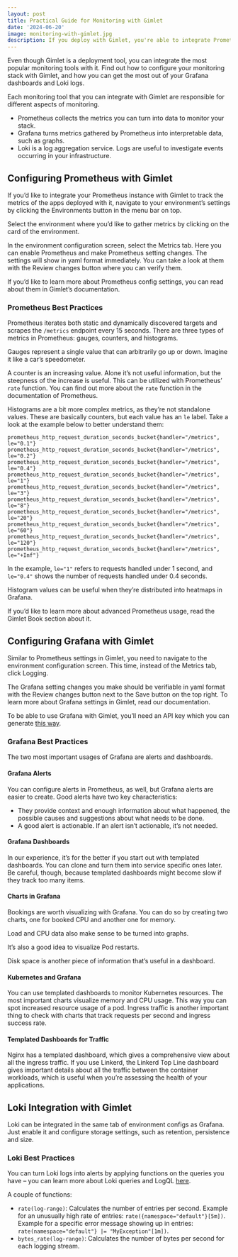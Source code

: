 ```yaml
---
layout: post
title: Practical Guide for Monitoring with Gimlet
date: '2024-06-20'
image: monitoring-with-gimlet.jpg
description: If you deploy with Gimlet, you're able to integrate Prometheus, Grafana and Loki to monitor your infrastructure. Here's how. 
---
```


Even though Gimlet is a deployment tool, you can integrate the most popular monitoring tools with it. Find out how to configure your monitoring stack with Gimlet, and how you can get the most out of your Grafana dashboards and Loki logs.

Each monitoring tool that you can integrate with Gimlet are responsible for different aspects of monitoring.

- Prometheus collects the metrics you can turn into data to monitor your stack.
- Grafana turns metrics gathered by Prometheus into interpretable data, such as graphs.
- Loki is a log aggregation service. Logs are useful to investigate events occurring in your infrastructure.

## Configuring Prometheus with Gimlet

If you’d like to integrate your Prometheus instance with Gimlet to track the metrics of the apps deployed with it, navigate to your environment’s settings by clicking the Environments button in the menu bar on top.

Select the environment where you’d like to gather metrics by clicking on the card of the environment.

In the environment configuration screen, select the Metrics tab. Here you can enable Prometheus and make Prometheus setting changes. The settings will show in yaml format immediately. You can take a look at them with the Review changes button where you can verify them.

If you’d like to learn more about Prometheus config settings, you can read about them in Gimlet’s documentation.

### Prometheus Best Practices

Prometheus iterates both static and dynamically discovered targets and scrapes the `/metrics` endpoint every 15 seconds. There are three types of metrics in Prometheus: gauges, counters, and histograms.

Gauges represent a single value that can arbitrarily go up or down. Imagine it like a car’s speedometer.

A counter is an increasing value. Alone it’s not useful information, but the steepness of the increase is useful. This can be utilized with Prometheus’ `rate` function. You can find out more about the `rate` function in the documentation of Prometheus.

Histograms are a bit more complex metrics, as they’re not standalone values. These are basically counters, but each value has an `le` label. Take a look at the example below to better understand them:

```
prometheus_http_request_duration_seconds_bucket{handler="/metrics", le="0.1"}
prometheus_http_request_duration_seconds_bucket{handler="/metrics", le="0.2"}
prometheus_http_request_duration_seconds_bucket{handler="/metrics", le="0.4"}
prometheus_http_request_duration_seconds_bucket{handler="/metrics", le="1"}
prometheus_http_request_duration_seconds_bucket{handler="/metrics", le="3"}
prometheus_http_request_duration_seconds_bucket{handler="/metrics", le="8"}
prometheus_http_request_duration_seconds_bucket{handler="/metrics", le="20"}
prometheus_http_request_duration_seconds_bucket{handler="/metrics", le="60"}
prometheus_http_request_duration_seconds_bucket{handler="/metrics", le="120"}
prometheus_http_request_duration_seconds_bucket{handler="/metrics", le="+Inf"}
```

In the example, `le="1"` refers to requests handled under 1 second, and `le="0.4"` shows the number of requests handled under 0.4 seconds.

Histogram values can be useful when they’re distributed into heatmaps in Grafana.

If you’d like to learn more about advanced Prometheus usage, read the Gimlet Book section about it.

## Configuring Grafana with Gimlet

Similar to Prometheus settings in Gimlet, you need to navigate to the environment configuration screen. This time, instead of the Metrics tab, click Logging.

The Grafana setting changes you make should be verifiable in yaml format with the Review changes button next to the Save button on the top right. To learn more about Grafana settings in Gimlet, read our documentation.

To be able to use Grafana with Gimlet, you’ll need an API key which you can generate [this way](https://grafana.com/docs/grafana/latest/administration/api-keys/).

### Grafana Best Practices

The two most important usages of Grafana are alerts and dashboards.

#### Grafana Alerts

You can configure alerts in Prometheus, as well, but Grafana alerts are easier to create. Good alerts have two key characteristics:

- They provide context and enough information about what happened, the possible causes and suggestions about what needs to be done.
- A good alert is actionable. If an alert isn’t actionable, it’s not needed.

#### Grafana Dashboards

In our experience, it’s for the better if you start out with templated dashboards. You can clone and turn them into service specific ones later. Be careful, though, because templated dashboards might become slow if they track too many items.

#### Charts in Grafana

Bookings are worth visualizing with Grafana. You can do so by creating two charts, one for booked CPU and another one for memory.

Load and CPU data also make sense to be turned into graphs.

It’s also a good idea to visualize Pod restarts.

Disk space is another piece of information that’s useful in a dashboard.

#### Kubernetes and Grafana

You can use templated dashboards to monitor Kubernetes resources. The most important charts visualize memory and CPU usage. This way you can spot increased resource usage of a pod. Ingress traffic is another important thing to check with charts that track requests per second and ingress success rate.

#### Templated Dashboards for Traffic

Nginx has a templated dashboard, which gives a comprehensive view about all the ingress traffic. If you use Linkerd, the Linkerd Top Line dashboard gives important details about all the traffic between the container workloads, which is useful when you’re assessing the health of your applications.

## Loki Integration with Gimlet

Loki can be integrated in the same tab of environment configs as Grafana. Just enable it and configure storage settings, such as retention, persistence and size.

### Loki Best Practices

You can turn Loki logs into alerts by applying functions on the queries you have – you can learn more about Loki queries and LogQL [here](https://grafana.com/docs/loki/latest/query/log_queries/).

A couple of functions:
- `rate(log-range)`: Calculates the number of entries per second. Example for an unusually high rate of entries: `rate({namespace="default"}[5m])`. Example for a specific error message showing up in entries: `rate(namespace="default"} |= "MyException"[1m])`.
- `bytes_rate(log-range)`: Calculates the number of bytes per second for each logging stream.
